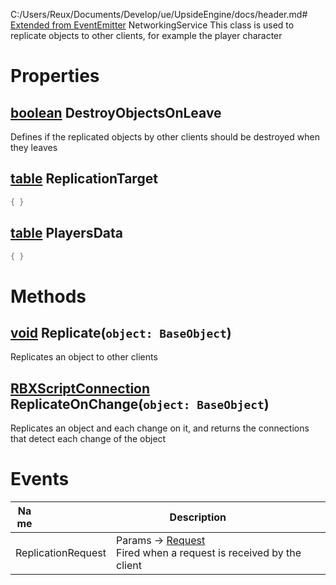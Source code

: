 C:/Users/Reux/Documents/Develop/ue/UpsideEngine/docs/header.md# [Extended from EventEmitter](EventEmitter.md) NetworkingService 
This class is used to replicate objects to other clients, for example the player character
	 
# Properties

## [boolean](boolean.md) DestroyObjectsOnLeave
Defines if the replicated objects by other clients should be destroyed when they leaves
	
## [table](table.md) ReplicationTarget 
 
```lua
{ }
```
## [table](table.md) PlayersData 
 
```lua
{ }
```


# Methods
## [void](void.md) Replicate(`object: BaseObject`) 
 Replicates an object to other clients

## [RBXScriptConnection](Connection.md	) ReplicateOnChange(`object: BaseObject`) 
 Replicates an object and each change on it, and returns the connections that detect each change of the object
	


# Events
|<div style="width:20%; max-size: 20%">Name</div>|<div style="width:80%; max-size: 80%">Description</div>|
|---|---|
|ReplicationRequest|Params -> [Request](Request.md) <br>  Fired when a request is received by the client<br>|



